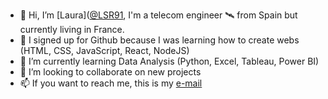 - 👋 Hi, I’m [Laura]([@LSR91](https://laurasantamaria.netlify.app/), I'm a telecom engineer 🛰️ from Spain but currently living in France.
- 🌱 I signed up for Github because I was learning how to create webs (HTML, CSS, JavaScript, React, NodeJS)
- 🌳 I’m currently learning Data Analysis (Python, Excel, Tableau, Power BI)
- 💞️ I’m looking to collaborate on new projects
- 📫 If you want to reach me, this is my [e-mail](mailto:laura.santruiz@gmail.com)




